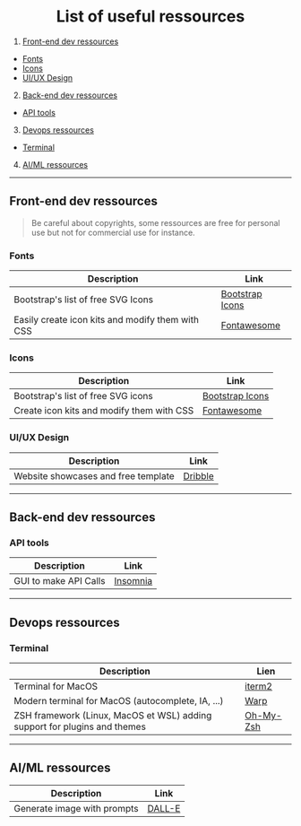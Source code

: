 <h1 align="center">List of useful ressources</h1>

1. [Front-end dev ressources](#front-end)
  - [Fonts](#fonts)
  - [Icons](#icons)
  - [UI/UX Design](#ui-ux-design)
2. [Back-end dev ressources](#back-end)
  - [API tools](#api-tools)
3. [Devops ressources](#devops)
  - [Terminal](#terminal)
4. [AI/ML ressources](#ai-tools)

---
## Front-end dev ressources <a id="front-end"></a>

> Be careful about copyrights, some ressources are free for personal use but not for commercial use for instance.

### Fonts <a id="fonts"></a>

| Description                                      | Link                                              |
| ------------------------------------------------ | ------------------------------------------------- |
| Bootstrap's list of free SVG Icons               | [Bootstrap Icons](https://icons.getbootstrap.com) |
| Easily create icon kits and modify them with CSS | [Fontawesome](https://fontawesome.com/icons)      |

### Icons <a id="icons"></a>

| Description                               | Link                                              |
| ----------------------------------------- | ------------------------------------------------- |
| Bootstrap's list of free SVG icons        | [Bootstrap Icons](https://icons.getbootstrap.com) |
| Create icon kits and modify them with CSS | [Fontawesome](https://fontawesome.com/icons)      |

### UI/UX Design <a id="ui-ux-design"></a>

| Description                         | Link                            |
| ----------------------------------- | ------------------------------- |
| Website showcases and free template | [Dribble](https://dribbble.com) |

---
## Back-end dev ressources <a id="back-end"></a>

### API tools <a id="api-tools"></a>

| Description           | Link                              |
| --------------------- | --------------------------------- |
| GUI to make API Calls | [Insomnia](https://insomnia.rest) |

---
## Devops ressources <a id="devops"></a>

### Terminal <a id="terminal"></a>

| Description                                                               | Lien                           |
| ------------------------------------------------------------------------- | ------------------------------ |
| Terminal for MacOS                                                        | [iterm2](https://iterm2.com/)  |
| Modern terminal for MacOS (autocomplete, IA, ...)                         | [Warp](https://www.warp.dev/)  |
| ZSH framework (Linux, MacOS et WSL) adding support for plugins and themes | [Oh-My-Zsh](https://ohmyz.sh/) |

---
## AI/ML ressources <a id="ai-tools"></a>

| Description                 | Link                                  |
| --------------------------- | ------------------------------------- |
| Generate image with prompts | [DALL-E](https://openai.com/dall-e-2) |
